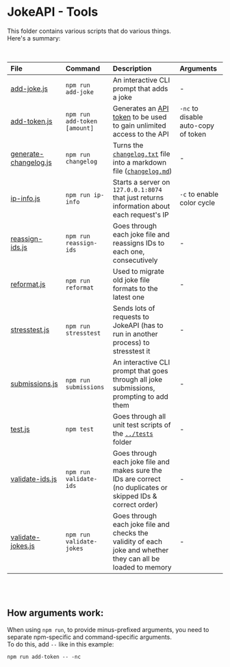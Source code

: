 # JokeAPI - Tools
This folder contains various scripts that do various things.  
Here's a summary:

<br>

| File | Command | Description | Arguments |
| :-- | :-- | :-- | :-- |
| [add-joke.js](./add-joke.js) | `npm run add-joke` | An interactive CLI prompt that adds a joke | - |
| [add-token.js](./add-token.js) | `npm run add-token [amount]` | Generates an [API token](https://jokeapi.dev/#api-tokens) to be used to gain unlimited access to the API | `-nc` to disable auto-copy of token |
| [generate-changelog.js](./generate-changelog.js) | `npm run changelog` | Turns the [`changelog.txt`](../changelog.txt) file into a markdown file ([`changelog.md`](../changelog.md)) | - |
| [ip-info.js](./ip-info.js) | `npm run ip-info` | Starts a server on `127.0.0.1:8074` that just returns information about each request's IP | `-c` to enable color cycle |
| [reassign-ids.js](./reassign-ids.js) | `npm run reassign-ids` | Goes through each joke file and reassigns IDs to each one, consecutively | - |
| [reformat.js](./reformat.js) | `npm run reformat` | Used to migrate old joke file formats to the latest one | - |
| [stresstest.js](./stresstest.js) | `npm run stresstest` | Sends lots of requests to JokeAPI (has to run in another process) to stresstest it | - |
| [submissions.js](./submissions.js) | `npm run submissions` | An interactive CLI prompt that goes through all joke submissions, prompting to add them | - |
| [test.js](./test.js) | `npm test` | Goes through all unit test scripts of the [`../tests`](../tests#readme) folder | - |
| [validate-ids.js](./validate-ids.js) | `npm run validate-ids` | Goes through each joke file and makes sure the IDs are correct (no duplicates or skipped IDs & correct order) | - |
| [validate-jokes.js](./validate-jokes.js) | `npm run validate-jokes` | Goes through each joke file and checks the validity of each joke and whether they can all be loaded to memory | - |

<br><br>

## How arguments work:

When using `npm run`, to provide minus-prefixed arguments, you need to separate npm-specific and command-specific arguments.  
To do this, add `--` like in this example:
```
npm run add-token -- -nc
```
